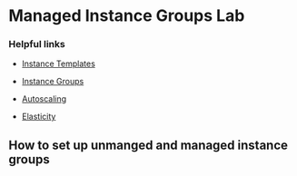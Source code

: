 # Managed Instance Groups Lab

### Helpful links

* [Instance Templates](https://cloud.google.com/compute/docs/instance-templates/)

* [Instance Groups](https://cloud.google.com/compute/docs/instance-groups/)

* [Autoscaling](https://cloud.google.com/compute/docs/autoscaler/)

* [Elasticity](https://en.wikipedia.org/wiki/Elasticity_(cloud_computing))



## How to set up unmanged and managed instance groups
